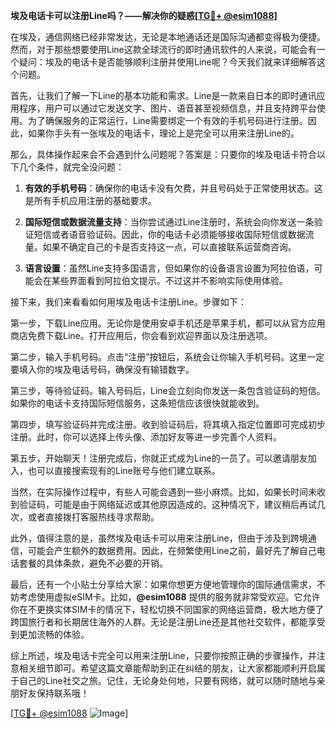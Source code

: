 **埃及电话卡可以注册Line吗？——解决你的疑惑[[TG💪+ @esim1088](https://t.me/s/esim1088)]**

在埃及，通信网络已经非常发达，无论是本地通话还是国际沟通都变得极为便捷。然而，对于那些想要使用Line这款全球流行的即时通讯软件的人来说，可能会有一个疑问：埃及的电话卡是否能够顺利注册并使用Line呢？今天我们就来详细解答这个问题。

首先，让我们了解一下Line的基本功能和需求。Line是一款来自日本的即时通讯应用程序，用户可以通过它发送文字、图片、语音甚至视频信息，并且支持跨平台使用。为了确保服务的正常运行，Line需要绑定一个有效的手机号码进行注册。因此，如果你手头有一张埃及的电话卡，理论上是完全可以用来注册Line的。

那么，具体操作起来会不会遇到什么问题呢？答案是：只要你的埃及电话卡符合以下几个条件，就完全没问题：

1. **有效的手机号码**：确保你的电话卡没有欠费，并且号码处于正常使用状态。这是所有手机应用注册的基础要求。
   
2. **国际短信或数据流量支持**：当你尝试通过Line注册时，系统会向你发送一条验证短信或者语音验证码。因此，你的电话卡必须能够接收国际短信或数据流量。如果不确定自己的卡是否支持这一点，可以直接联系运营商咨询。

3. **语言设置**：虽然Line支持多国语言，但如果你的设备语言设置为阿拉伯语，可能会在某些界面看到阿拉伯文提示。不过这并不影响实际使用体验。

接下来，我们来看看如何用埃及电话卡注册Line。步骤如下：

第一步，下载Line应用。无论你是使用安卓手机还是苹果手机，都可以从官方应用商店免费下载Line。打开应用后，你会看到欢迎界面以及注册选项。

第二步，输入手机号码。点击“注册”按钮后，系统会让你输入手机号码。这里一定要填入你的埃及电话号码，确保没有输错数字。

第三步，等待验证码。输入号码后，Line会立刻向你发送一条包含验证码的短信。如果你的电话卡支持国际短信服务，这条短信应该很快就能收到。

第四步，填写验证码并完成注册。收到验证码后，将其填入指定位置即可完成初步注册。此时，你可以选择上传头像、添加好友等进一步完善个人资料。

第五步，开始聊天！注册完成后，你就正式成为Line的一员了。可以邀请朋友加入，也可以直接搜索现有的Line账号与他们建立联系。

当然，在实际操作过程中，有些人可能会遇到一些小麻烦。比如，如果长时间未收到验证码，可能是由于网络延迟或其他原因造成的。这种情况下，建议稍后再试几次，或者直接拨打客服热线寻求帮助。

此外，值得注意的是，虽然埃及电话卡可以用来注册Line，但由于涉及到跨境通信，可能会产生额外的数据费用。因此，在频繁使用Line之前，最好先了解自己电话套餐的具体条款，避免不必要的开销。

最后，还有一个小贴士分享给大家：如果你想更方便地管理你的国际通信需求，不妨考虑使用虚拟eSIM卡。比如，**@esim1088** 提供的服务就非常受欢迎。它允许你在不更换实体SIM卡的情况下，轻松切换不同国家的网络运营商，极大地方便了跨国旅行者和长期居住海外的人群。无论是注册Line还是其他社交软件，都能享受到更加流畅的体验。

综上所述，埃及电话卡完全可以用来注册Line，只要你按照正确的步骤操作，并注意相关细节即可。希望这篇文章能帮助到正在纠结的朋友，让大家都能顺利开启属于自己的Line社交之旅。记住，无论身处何地，只要有网络，就可以随时随地与亲朋好友保持联系哦！

[[TG💪+ @esim1088](https://t.me/s/esim1088) ![Image](https://i.postimg.cc/4NQfJmqS/Snipaste-2025-05-13-00-14-12.png)]